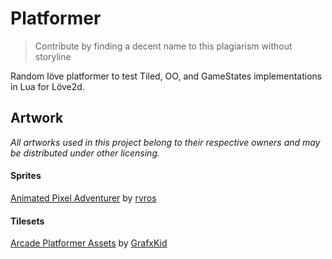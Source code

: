 # Platformer
>Contribute by finding a decent name to this plagiarism without storyline

Random löve platformer to test Tiled, OO, and GameStates implementations in Lua for Löve2d.

## Artwork
*All artworks used in this project belong to their respective owners and may be distributed under other licensing.*

#### Sprites
[Animated Pixel Adventurer](https://rvros.itch.io/animated-pixel-hero) by [rvros](https://rvros.itch.io/)

#### Tilesets

[Arcade Platformer Assets](https://opengameart.org/content/arcade-platformer-assets) by [GrafxKid](https://opengameart.org/users/grafxkid)
